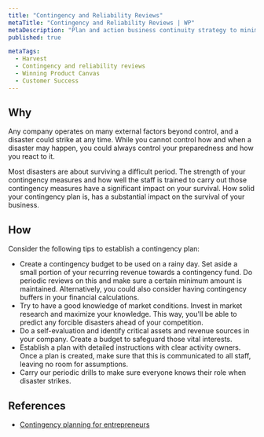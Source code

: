 ```yaml
---
title: "Contingency and Reliability Reviews"
metaTitle: "Contingency and Reliability Reviews | WP"
metaDescription: "Plan and action business continuity strategy to minimize business risks. Consider technical, market, and environmental factors. Ensure the readiness with various drills."
published: true

metaTags:
  - Harvest
  - Contingency and reliability reviews
  - Winning Product Canvas
  - Customer Success
---
```


## Why

Any company operates on many external factors beyond control, and a disaster could strike at any time. While you cannot control how and when a disaster may happen, you could always control your preparedness and how you react to it.

Most disasters are about surviving a difficult period. The strength of your contingency measures and how well the staff is trained to carry out those contingency measures have a significant impact on your survival. How solid your contingency plan is, has a substantial impact on the survival of your business.


## How

Consider the following tips to establish a contingency plan:

- Create a contingency budget to be used on a rainy day. Set aside a small portion of your recurring revenue towards a contingency fund. Do periodic reviews on this and make sure a certain minimum amount is maintained. Alternatively, you could also consider having contingency buffers in your financial calculations.
- Try to have a good knowledge of market conditions. Invest in market research and maximize your knowledge. This way, you'll be able to predict any forcible disasters ahead of your competition.
- Do a self-evaluation and identify critical assets and revenue sources in your company. Create a budget to safeguard those vital interests.
- Establish a plan with detailed instructions with clear activity owners. Once a plan is created, make sure that this is communicated to all staff, leaving no room for assumptions.
- Carry our periodic drills to make sure everyone knows their role when disaster strikes.


## References

- [Contingency planning for entrepreneurs](https://minutehack.com/guides/contingency-planning-for-entrepreneurs)
